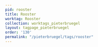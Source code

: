 ```yaml
---
pid: rooster
title: Rooster
worktag: Rooster
collection: worktags_pieterbruegel
layout: tagpage_pieterbruegel
order: '130'
permalink: "/pieterbruegel/tags/rooster"
---
```

